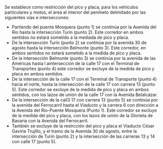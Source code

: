 Se establece como restricción del pico y placa, para los vehículos particulares y motos, el área al interior del perímeto delimitado por las siguientes vías e interseccones:

- Partiendo del puente Mosquera (punto 1) se continúa por la Avenida del Río hasta la intersección Turín (punto 2). Este corredor en ambos sentidos no estará sometido a la mediada de pico y placa.
- De la intersección Turín (punto 2) se continúa por la avenida 30 de agosto hasta la intersección Belmonte (punto 3). Este corredor, en ambos sentidos no estará sometido a la medida de pico y placa.
- De la intersección Belmonte (punto 3) se continúa por la avenida de las Américas hasta l aintersección de la calle 17 con el Terminal de Transportes (punto 4) este corredor se excluye de la medida de pico y placa en ambos sentidos.
- De la intersección de la calle 17 con el Terminal de Transporte (punto 4) hacia el norte, hasta la intersección de la calle 17 con carrera 13 (punto 5). Este corredor se excluye de la medida de pico y placa en ambos sentidos, con los lazos de unión de la calle 17 con la Avenida Belalcázar.
- De la intersección de la call3 17 con carrera 13 (punto 5) se continúa por la avenida del Ferrocarril hasta el Viaducto y la carrera 6 con dirección a la Avenida del Rio-Puente Mosquera (Punto 1). Este corredor se excluye de la medida del pico y placa, con los lazos de unión de la Glorieta de Bavaria con la Avenida del Ferrocarril.
- También se excluye de la restrcción del pico y placa el Viaducto César Gaviria Trujillo, y el tramo de la Avenida 30 de agosto, entre la intersección de Turín (punto 2) y la intersección de las carreras 13 y 14 con calle 17 (punto 5).
